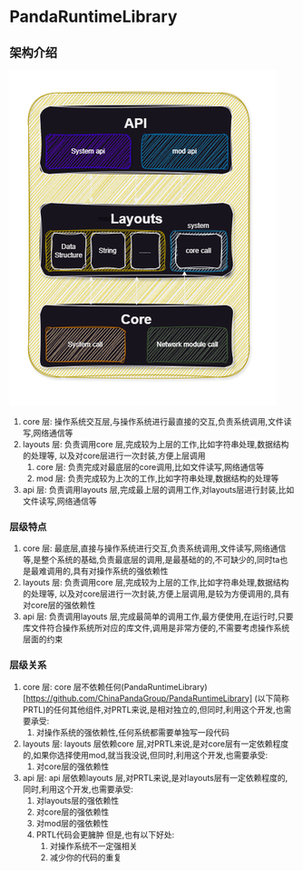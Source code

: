 # PandaRuntimeLibrary
## 架构介绍
![架构介绍](../img/PandaRuntimeLibrary架构图.png)
1. core 层: 操作系统交互层,与操作系统进行最直接的交互,负责系统调用,文件读写,网络通信等
2. layouts 层: 负责调用core 层,完成较为上层的工作,比如字符串处理,数据结构的处理等, 以及对core层进行一次封装,方便上层调用
   1. core 层: 负责完成对最底层的core调用,比如文件读写,网络通信等
   2. mod 层: 负责完成较为上次的工作,比如字符串处理,数据结构的处理等
3. api 层: 负责调用layouts 层,完成最上层的调用工作,对layouts层进行封装,比如文件读写,网络通信等
### 层级特点
1. core 层: 最底层,直接与操作系统进行交互,负责系统调用,文件读写,网络通信等,是整个系统的基础,负责最底层的调用,是最基础的的,不可缺少的,同时ta也是最难调用的,具有对操作系统的强依赖性
2. layouts 层: 负责调用core 层,完成较为上层的工作,比如字符串处理,数据结构的处理等, 以及对core层进行一次封装,方便上层调用,是较为方便调用的,具有对core层的强依赖性
3. api 层: 负责调用layouts 层,完成最简单的调用工作,最方便使用,在运行时,只要库文件符合操作系统所对应的库文件,调用是非常方便的,不需要考虑操作系统层面的约束
### 层级关系
1. core 层: core 层不依赖任何(PandaRuntimeLibrary)[https://github.com/ChinaPandaGroup/PandaRuntimeLibrary] (以下简称PRTL)的任何其他组件,对PRTL来说,是相对独立的,但同时,利用这个开发,也需要承受:
   1. 对操作系统的强依赖性,任何系统都需要单独写一段代码
2. layouts 层: layouts 层依赖core 层,对PRTL来说,是对core层有一定依赖程度的,如果你选择使用mod,就当我没说,但同时,利用这个开发,也需要承受: 
    1. 对core层的强依赖性
3. api 层: api 层依赖layouts 层,对PRTL来说,是对layouts层有一定依赖程度的,同时,利用这个开发,也需要承受:
   1. 对layouts层的强依赖性
   2. 对core层的强依赖性
   3. 对mod层的强依赖性
   4. PRTL代码会更臃肿
   但是,也有以下好处:
      1. 对操作系统不一定强相关
      2. 减少你的代码的重复